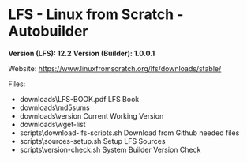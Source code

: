# LFS - Linux from Scratch - Autobuilder

**Version (LFS): 12.2**
**Version (Builder): 1.0.0.1**

Website: https://www.linuxfromscratch.org/lfs/downloads/stable/

Files:
- downloads\LFS-BOOK.pdf            LFS Book
- downloads\md5sums                 
- downloads\version                 Current Working Version
- downloads\wget-list               
- scripts\download-lfs-scripts.sh   Download from Github needed files
- scripts\sources-setup.sh          Setup LFS Sources
- scripts\version-check.sh          System Builder Version Check
